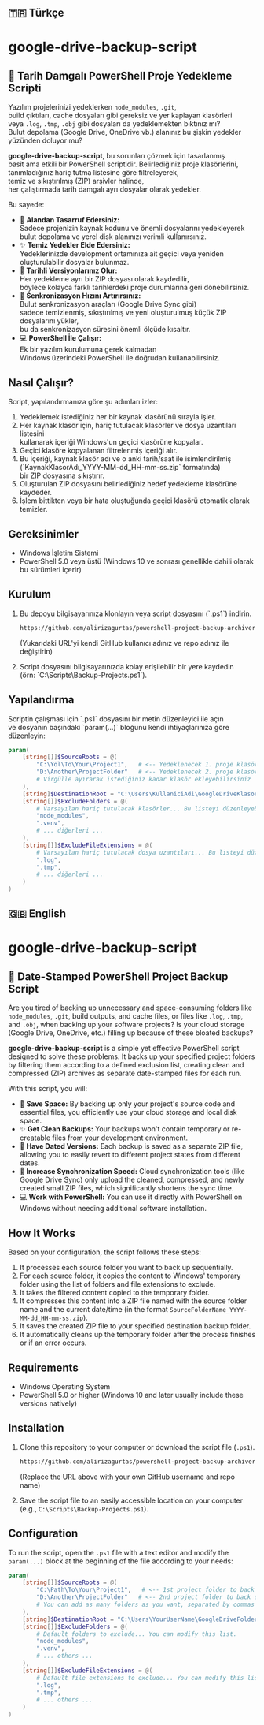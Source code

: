 <!-- Türkçe -->
## 🇹🇷 Türkçe
# google-drive-backup-script
## 📂 Tarih Damgalı PowerShell Proje Yedekleme Scripti

Yazılım projelerinizi yedeklerken `node_modules`, `.git`,  
build çıktıları, cache dosyaları gibi gereksiz ve yer kaplayan klasörleri  
veya `.log`, `.tmp`, `.obj` gibi dosyaları da yedeklemekten bıktınız mı?  
Bulut depolama (Google Drive, OneDrive vb.) alanınız bu şişkin yedekler yüzünden doluyor mu?

**google-drive-backup-script**, bu sorunları çözmek için tasarlanmış  
basit ama etkili bir PowerShell scriptidir. Belirlediğiniz proje klasörlerini,  
tanımladığınız hariç tutma listesine göre filtreleyerek,  
temiz ve sıkıştırılmış (ZIP) arşivler halinde,  
her çalıştırmada tarih damgalı ayrı dosyalar olarak yedekler.

Bu sayede:

*   💾 **Alandan Tasarruf Edersiniz:**  
    Sadece projenizin kaynak kodunu ve önemli dosyalarını yedekleyerek  
    bulut depolama ve yerel disk alanınızı verimli kullanırsınız.
*   ✨ **Temiz Yedekler Elde Edersiniz:**  
    Yedeklerinizde development ortamınıza ait geçici veya yeniden oluşturulabilir dosyalar bulunmaz.
*   📅 **Tarihli Versiyonlarınız Olur:**  
    Her yedekleme ayrı bir ZIP dosyası olarak kaydedilir,  
    böylece kolayca farklı tarihlerdeki proje durumlarına geri dönebilirsiniz.
*   🚀 **Senkronizasyon Hızını Artırırsınız:**  
    Bulut senkronizasyon araçları (Google Drive Sync gibi)  
    sadece temizlenmiş, sıkıştırılmış ve yeni oluşturulmuş küçük ZIP dosyalarını yükler,  
    bu da senkronizasyon süresini önemli ölçüde kısaltır.
*   💻 **PowerShell İle Çalışır:**  
    Ek bir yazılım kurulumuna gerek kalmadan  
    Windows üzerindeki PowerShell ile doğrudan kullanabilirsiniz.

## Nasıl Çalışır?

Script, yapılandırmanıza göre şu adımları izler:

1.  Yedeklemek istediğiniz her bir kaynak klasörünü sırayla işler.
2.  Her kaynak klasör için, hariç tutulacak klasörler ve dosya uzantıları listesini  
    kullanarak içeriği Windows'un geçici klasörüne kopyalar.
3.  Geçici klasöre kopyalanan filtrelenmiş içeriği alır.
4.  Bu içeriği, kaynak klasör adı ve o anki tarih/saat ile isimlendirilmiş  
    (\`KaynakKlasorAdı_YYYY-MM-dd_HH-mm-ss.zip\` formatında)  
    bir ZIP dosyasına sıkıştırır.
5.  Oluşturulan ZIP dosyasını belirlediğiniz hedef yedekleme klasörüne kaydeder.
6.  İşlem bittikten veya bir hata oluştuğunda geçici klasörü otomatik olarak temizler.

## Gereksinimler

*   Windows İşletim Sistemi
*   PowerShell 5.0 veya üstü (Windows 10 ve sonrası genellikle dahili olarak bu sürümleri içerir)

## Kurulum

1.  Bu depoyu bilgisayarınıza klonlayın veya script dosyasını (\`.ps1\`) indirin.

    ```bash
    https://github.com/alirizagurtas/powershell-project-backup-archiver.git
    ```
    (Yukarıdaki URL'yi kendi GitHub kullanıcı adınız ve repo adınız ile değiştirin)

2.  Script dosyasını bilgisayarınızda kolay erişilebilir bir yere kaydedin  
    (örn: \`C:\Scripts\Backup-Projects.ps1\`).

## Yapılandırma

Scriptin çalışması için \`.ps1\` dosyasını bir metin düzenleyici ile açın  
ve dosyanın başındaki \`param(...)\` bloğunu kendi ihtiyaçlarınıza göre düzenleyin:

```powershell
param(
    [string[]]$SourceRoots = @(
        "C:\Yol\To\Your\Project1",   # <-- Yedeklenecek 1. proje klasörü
        "D:\Another\ProjectFolder"   # <-- Yedeklenecek 2. proje klasörü
        # Virgülle ayırarak istediğiniz kadar klasör ekleyebilirsiniz
    ),
    [string]$DestinationRoot = "C:\Users\KullaniciAdi\GoogleDriveKlasorunuz\ProjectBackups",  # <-- ZIP dosyalarının kaydedileceği klasör
    [string[]]$ExcludeFolders = @(
        # Varsayılan hariç tutulacak klasörler... Bu listeyi düzenleyebilirsiniz.
        "node_modules",
        ".venv",
        # ... diğerleri ...
    ),
    [string[]]$ExcludeFileExtensions = @(
        # Varsayılan hariç tutulacak dosya uzantıları... Bu listeyi düzenleyebilirsiniz.
        ".log",
        ".tmp",
        # ... diğerleri ...
    )
)
```

<!-- English -->
## 🇬🇧 English

# google-drive-backup-script
## 📂 Date-Stamped PowerShell Project Backup Script

Are you tired of backing up unnecessary and space-consuming folders like `node_modules`, `.git`,
build outputs, and cache files, or files like `.log`, `.tmp`, and `.obj`,
when backing up your software projects?
Is your cloud storage (Google Drive, OneDrive, etc.) filling up because of these bloated backups?

**google-drive-backup-script** is a simple yet effective PowerShell script designed
to solve these problems. It backs up your specified project folders by filtering them
according to a defined exclusion list, creating clean and compressed (ZIP) archives
as separate date-stamped files for each run.

With this script, you will:

*   💾 **Save Space:**
    By backing up only your project's source code and essential files, you efficiently use
    your cloud storage and local disk space.
*   ✨ **Get Clean Backups:**
    Your backups won't contain temporary or re-creatable files from your development environment.
*   📅 **Have Dated Versions:**
    Each backup is saved as a separate ZIP file, allowing you to easily revert
    to different project states from different dates.
*   🚀 **Increase Synchronization Speed:**
    Cloud synchronization tools (like Google Drive Sync) only upload the cleaned,
    compressed, and newly created small ZIP files, which significantly shortens the sync time.
*   💻 **Work with PowerShell:**
    You can use it directly with PowerShell on Windows without needing additional software installation.

## How It Works

Based on your configuration, the script follows these steps:

1.  It processes each source folder you want to back up sequentially.
2.  For each source folder, it copies the content to Windows' temporary folder
    using the list of folders and file extensions to exclude.
3.  It takes the filtered content copied to the temporary folder.
4.  It compresses this content into a ZIP file named with the source folder name
    and the current date/time (in the format `SourceFolderName_YYYY-MM-dd_HH-mm-ss.zip`).
5.  It saves the created ZIP file to your specified destination backup folder.
6.  It automatically cleans up the temporary folder after the process finishes
    or if an error occurs.

## Requirements

*   Windows Operating System
*   PowerShell 5.0 or higher (Windows 10 and later usually include these versions natively)

## Installation

1.  Clone this repository to your computer or download the script file (`.ps1`).

    ```bash
    https://github.com/alirizagurtas/powershell-project-backup-archiver.git
    ```
    (Replace the URL above with your own GitHub username and repo name)

2.  Save the script file to an easily accessible location on your computer
    (e.g., `C:\Scripts\Backup-Projects.ps1`).

## Configuration

To run the script, open the `.ps1` file with a text editor and modify the `param(...)` block
at the beginning of the file according to your needs:

```powershell
param(
    [string[]]$SourceRoots = @(
        "C:\Path\To\Your\Project1",   # <-- 1st project folder to back up
        "D:\Another\ProjectFolder"   # <-- 2nd project folder to back up
        # You can add as many folders as you want, separated by commas
    ),
    [string]$DestinationRoot = "C:\Users\YourUserName\GoogleDriveFolder\ProjectBackups",  # <-- Folder where the ZIP files will be saved
    [string[]]$ExcludeFolders = @(
        # Default folders to exclude... You can modify this list.
        "node_modules",
        ".venv",
        # ... others ...
    ),
    [string[]]$ExcludeFileExtensions = @(
        # Default file extensions to exclude... You can modify this list.
        ".log",
        ".tmp",
        # ... others ...
    )
)
